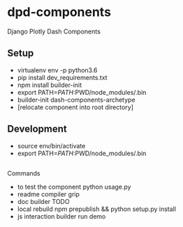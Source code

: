 # dpd-components
Django Plotly Dash Components

## Setup

* virtualenv env -p python3.6
* pip install dev_requirements.txt
* npm install builder-init
* export PATH=$PATH:$PWD/node_modules/.bin
* builder-init dash-components-archetype
* [relocate component into root directory]

## Development

* source env/bin/activate
* export PATH=$PATH:$PWD/node_modules/.bin

##

Commands

* to test the component python usage.py
* readme compiler grip
* doc builder TODO
* local rebuild npm prepublish && python setup.py install
* js interaction builder run demo
